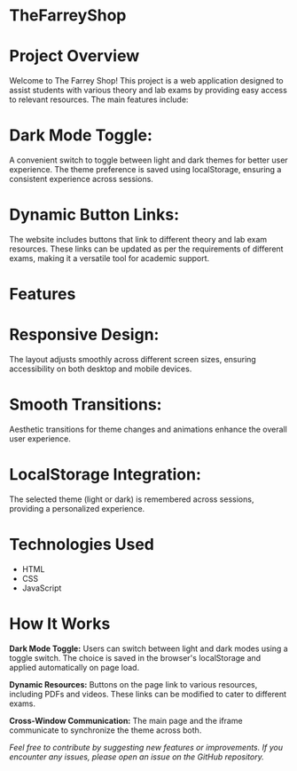 # TheFarreyShop

# Project Overview
Welcome to The Farrey Shop! This project is a web application designed to assist students with various theory and lab exams by providing easy access to relevant resources. The main features include:

# Dark Mode Toggle:
A convenient switch to toggle between light and dark themes for better user experience. The theme preference is saved using localStorage, ensuring a consistent experience across sessions.

# Dynamic Button Links: 
The website includes buttons that link to different theory and lab exam resources. These links can be updated as per the requirements of different exams, making it a versatile tool for academic support.


# Features
# Responsive Design: 
The layout adjusts smoothly across different screen sizes, ensuring accessibility on both desktop and mobile devices.

# Smooth Transitions:
Aesthetic transitions for theme changes and animations enhance the overall user experience.

# LocalStorage Integration:
The selected theme (light or dark) is remembered across sessions, providing a personalized experience.

# Technologies Used
<ul><li>HTML</li>
<li>CSS</li>
<li>JavaScript</li></ul>

# How It Works
<strong>Dark Mode Toggle:</strong> Users can switch between light and dark modes using a toggle switch. The choice is saved in the browser's localStorage and applied automatically on page load.

<strong>Dynamic Resources:</strong> Buttons on the page link to various resources, including PDFs and videos. These links can be modified to cater to different exams.

<strong>Cross-Window Communication:</strong> The main page and the iframe communicate to synchronize the theme across both.

<i>Feel free to contribute by suggesting new features or improvements. If you encounter any issues, please open an issue on the GitHub repository.</i>
